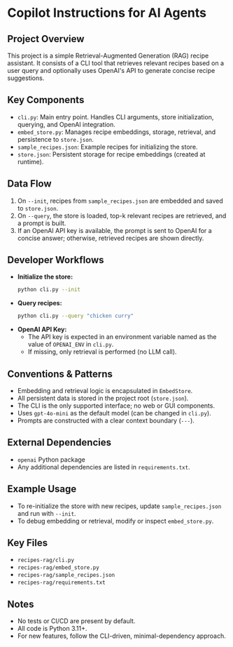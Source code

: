 # Copilot Instructions for AI Agents

## Project Overview
This project is a simple Retrieval-Augmented Generation (RAG) recipe assistant. It consists of a CLI tool that retrieves relevant recipes based on a user query and optionally uses OpenAI's API to generate concise recipe suggestions.

## Key Components
- `cli.py`: Main entry point. Handles CLI arguments, store initialization, querying, and OpenAI integration.
- `embed_store.py`: Manages recipe embeddings, storage, retrieval, and persistence to `store.json`.
- `sample_recipes.json`: Example recipes for initializing the store.
- `store.json`: Persistent storage for recipe embeddings (created at runtime).

## Data Flow
1. On `--init`, recipes from `sample_recipes.json` are embedded and saved to `store.json`.
2. On `--query`, the store is loaded, top-k relevant recipes are retrieved, and a prompt is built.
3. If an OpenAI API key is available, the prompt is sent to OpenAI for a concise answer; otherwise, retrieved recipes are shown directly.

## Developer Workflows
- **Initialize the store:**
  ```sh
  python cli.py --init
  ```
- **Query recipes:**
  ```sh
  python cli.py --query "chicken curry"
  ```
- **OpenAI API Key:**
  - The API key is expected in an environment variable named as the value of `OPENAI_ENV` in `cli.py`.
  - If missing, only retrieval is performed (no LLM call).

## Conventions & Patterns
- Embedding and retrieval logic is encapsulated in `EmbedStore`.
- All persistent data is stored in the project root (`store.json`).
- The CLI is the only supported interface; no web or GUI components.
- Uses `gpt-4o-mini` as the default model (can be changed in `cli.py`).
- Prompts are constructed with a clear context boundary (`---`).

## External Dependencies
- `openai` Python package
- Any additional dependencies are listed in `requirements.txt`.

## Example Usage
- To re-initialize the store with new recipes, update `sample_recipes.json` and run with `--init`.
- To debug embedding or retrieval, modify or inspect `embed_store.py`.

## Key Files
- `recipes-rag/cli.py`
- `recipes-rag/embed_store.py`
- `recipes-rag/sample_recipes.json`
- `recipes-rag/requirements.txt`

## Notes
- No tests or CI/CD are present by default.
- All code is Python 3.11+.
- For new features, follow the CLI-driven, minimal-dependency approach.
